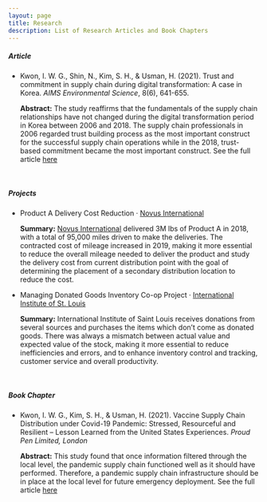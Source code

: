 ```yaml
---
layout: page
title: Research
description: List of Research Articles and Book Chapters
---
```

<h5>Article</h5>
<ul>
<li>Kwon, I. W. G., Shin, N., Kim, S. H., & Usman, H. (2021). Trust and commitment in supply chain during digital transformation: A case in Korea. <i>AIMS Environmental Science</i>, 8(6), 641-655.</li>
<div class="summary"><p><strong>Abstract:</strong> The study reaffirms that the fundamentals of the supply chain relationships have not changed during the digital transformation period in Korea between 2006 and 2018. The supply chain professionals in 2006 regarded trust building process as the most important construct for the successful supply chain operations while in the 2018, trust-based commitment became the most important construct. See the full article <a href="https://doi.org/10.3934/environsci.2021040">here</a></p></div>
</ul>

<br>
<h5>Projects</h5>
<ul>
<li>Product A Delivery Cost Reduction · <a href="http://www.novusint.com">Novus International</a></li>
<div class="summary"><p><strong>Summary:</strong> <a href="http://www.novusint.com">Novus International</a> delivered 3M lbs of Product A in 2018, with a total of 95,000 miles driven to make the deliveries. The contracted cost of mileage increased in 2019, making it more essential to reduce the overall mileage needed to deliver the product and study the delivery cost from current distribution point with the goal of determining the placement of a secondary distribution location to reduce the cost.</p></div>

<li>Managing Donated Goods Inventory Co-op Project · <a href="https://www.iistl.org">International Institute of St. Louis</a></li>
<div class="summary"><p><strong>Summary:</strong> International Institute of Saint Louis receives donations from several sources and purchases the items which don’t come as donated goods. There was always a mismatch between actual value and expected value of the stock, making it more essential to reduce inefficiencies and errors, and to enhance inventory control and tracking, customer service and overall productivity.</p></div>
</ul>

<br>
<h5>Book Chapter</h5>
<ul>
<li>Kwon, I. W. G., Kim, S. H., & Usman, H. (2021). Vaccine Supply Chain Distribution under Covid-19 Pandemic: Stressed, Resourceful and Resilient – Lesson Learned from the United States Experiences. <i>Proud Pen Limited, London</i></li>
<div class="summary"><p><strong>Abstract:</strong> This study found that once information filtered through the local level, the pandemic supply chain functioned well as it should have performed. Therefore, a pandemic supply chain infrastructure should be in place at the local level for future emergency deployment. See the full article <a href="https://doi.org/10.51432/978-1-8381524-2-0-6">here</a></p></div>
</ul>
